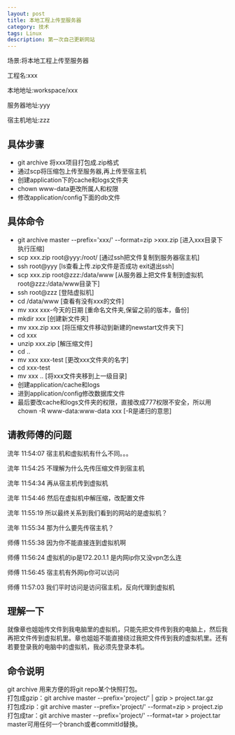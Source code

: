 ```yaml
---
layout: post
title: 本地工程上传至服务器
category: 技术
tags: Linux 
description: 第一次自己更新网站
---
```


场景:将本地工程上传至服务器

工程名:xxx

本地地址:workspace/xxx

服务器地址:yyy

宿主机地址:zzz


## 具体步骤

- git archive 将xxx项目打包成.zip格式
- 通过scp将压缩包上传至服务器,再上传至宿主机
- 创建application下的cache和logs文件夹
- chown www-data更改所属人和权限 
- 修改application/config下面的db文件

## 具体命令

- git archive master --prefix='xxx/' --format=zip >xxx.zip  [进入xxx目录下执行压缩]
- scp xxx.zip root@yyy:/root/ [通过ssh把文件复制到服务器宿主机]
- ssh root@yyy [ls查看上传.zip文件是否成功  exit退出ssh]
- scp xxx.zip root@zzz:/data/www [从服务器上把文件复制到虚拟机root@zzz:/data/www目录下]
- ssh root@zzz [登陆虚拟机]
- cd /data/www [查看有没有xxx的文件]
- mv xxx xxx-今天的日期 [重命名文件夹,保留之前的版本，备份]
- mkdir xxx [创建新文件夹]
- mv xxx.zip xxx [将压缩文件移动到新建的newstart文件夹下]
- cd xxx 
- unzip xxx.zip [解压缩文件]
- cd ..
- mv xxx  xxx-test [更改xxx文件夹的名字]
- cd xxx-test 
- mv xxx .. [将xxx文件夹移到上一级目录]
- 创建application/cache和logs
- 进到application/config修改数据库文件
- 最后要改cache和logs文件夹的权限，直接改成777权限不安全，所以用chown -R www-data:www-data xxx
[-R是递归的意思]



## 请教师傅的问题

流年  11:54:07
宿主机和虚拟机有什么不同。。。

流年  11:54:25
不理解为什么先传压缩文件到宿主机

流年  11:54:34
再从宿主机传到虚拟机

流年  11:54:46
然后在虚拟机中解压缩，改配置文件

流年  11:55:19
所以最终关系到我们看到的网站的是虚拟机？

流年  11:55:34
那为什么要先传宿主机？

师傅  11:55:38
因为你不能直接连到虚拟机啊

师傅  11:56:24
虚拟机的ip是172.20.1.1 是内网ip你又没vpn怎么连

师傅  11:56:45
宿主机有外网ip你可以访问

师傅  11:57:03
我们平时访问是访问宿主机，反向代理到虚拟机


## 理解一下

就像章也姐姐传文件到我电脑里的虚拟机，只能先把文件传到我的电脑上，然后我再把文件传到虚拟机里。章也姐姐不能直接绕过我把文件传到我的虚拟机里。还有若要登录我的电脑中的虚拟机，我必须先登录本机。

## 命令说明
git archive 用来方便的将git repo某个快照打包。  
打包成gzip：git archive master --prefix='project/' | gzip > project.tar.gz    
打包成zip：git archive master --prefix='project/' --format=zip > project.zip    
打包成tar：git archive master --prefix='project/' --format=tar > project.tar    
master可用任何一个branch或者commitId替换。
